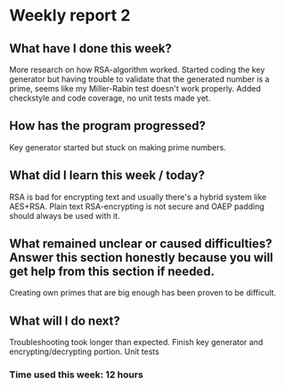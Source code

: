 # Weekly report 2

## What have I done this week?

More research on how RSA-algorithm worked. Started coding the key generator but having trouble to validate that the generated number is a prime, seems like my Miller-Rabin test doesn't work properly. Added checkstyle and code coverage, no unit tests made yet.


## How has the program progressed?

Key generator started but stuck on making prime numbers.

## What did I learn this week / today?

RSA is bad for encrypting text and usually there's a hybrid system like AES+RSA. Plain text RSA-encrypting is not secure and OAEP padding should always be used with it.


## What remained unclear or caused difficulties? Answer this section honestly because you will get help from this section if needed.

Creating own primes that are big enough has been proven to be difficult.

## What will I do next?

Troubleshooting took longer than expected. Finish key generator and encrypting/decrypting portion. Unit tests


### Time used this week: 12 hours
